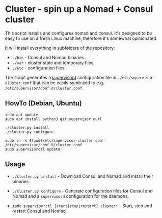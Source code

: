 # Cluster - spin up a Nomad + Consul cluster

This script installs and configures nomad and consul. It's designed to be easy
to use on a fresh Linux machine, therefore it's somewhat opinionated.

It will install everything in subfolders of the repository:
* `./bin` - Consul and Nomad binaries
* `./var` - cluster state and temporary files
* `./etc` - configuration files

The script generates a [supervisord][] configuration file in
`./etc/supervisor-cluster.conf` that can be easily symlinked to e.g.
`/etc/supervisor/conf.d/cluster.conf`.

[supervisord]: http://supervisord.org/


## HowTo (Debian, Ubuntu)

```shell
sudo apt update
sudo apt install python3 git supervisor curl

./cluster.py install
./cluster.py configure

sudo ln -s $(pwd)/etc/supervisor-cluster.conf /etc/supervisor/conf.d/cluster.conf
sudo supervisorctl update
```


## Usage

* `./cluster.py install` - Download Consul and Nomad and install their
  binaries.

* `./cluster.py configure` - Generate configuration files for Consul and Nomad
  and a `supervisord` configuration for the daemons.

* `sudo supervisorctl [start|stop|restart] cluster:` - Start, stop and restart
  Consul and Nomad.
